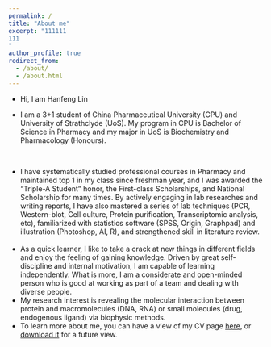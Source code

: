 ```yaml
---
permalink: /
title: "About me"
excerpt: "111111
111
"
author_profile: true
redirect_from: 
  - /about/
  - /about.html
---
```


* Hi, I am Hanfeng Lin
 
* I am a 3+1 student of China Pharmaceutical University (CPU) and University of Strathclyde (UoS). My program in CPU is Bachelor of Science in Pharmacy and my major in UoS is Biochemistry and Pharmacology (Honours). 
<!--Currently, I am doing my graduation thesis supervised by *******.-->
 
 
* I have systematically studied professional courses in Pharmacy and maintained top 1 in my class since freshman year, and I was awarded the “Triple-A Student” honor, the First-class Scholarships, and National Scholarship for many times. By actively engaging in lab researches and writing reports, I have also mastered a series of lab techniques (PCR, Western-blot, Cell culture, Protein purification, Transcriptomic analysis, etc), familiarized with statistics software (SPSS, Origin, Graphpad) and illustration (Photoshop, AI, R), and strengthened skill in literature review.
 
* As a quick learner, I like to take a crack at new things in different fields and enjoy the feeling of gaining knowledge. Driven by great self-discipline and internal motivation, I am capable of learning independently. What is more, I am a considerate and open-minded person who is good at working as part of a team and dealing with diverse people.
 
 
* My research interest is revealing the molecular interaction between protein and macromolecules (DNA, RNA) or small molecules (drug, endogenous ligand) via biophysic methods.
 
* To learn more about me, you can have a view of my CV page <a href="https://hanfeng-lin.github.io/cv/">here</a>, or <a href="https://hanfeng-lin.github.io/files/Hanfeng_Lin's_CV.pdf">download it</a> for a future view.


<script>
    document.ready = function () {
        setTimeout(function () {
            var archive = document.querySelector("#main>article section");
            var children = archive.children;
            var kill = children[children.length - 1];
            archive.removeChild(kill);
        }, 100);
    }
</script>

<script src="https://v1.cnzz.com/z_stat.php?id=1278007712&web_id=1278007712"></script>
